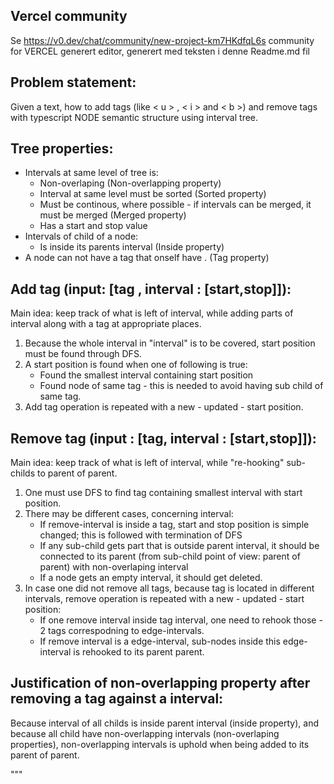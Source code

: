 
Vercel community
----------------

Se https://v0.dev/chat/community/new-project-km7HKdfqL6s community for VERCEL generert editor, generert med teksten i denne Readme.md fil



Problem statement:
------------------

Given a text, how to add tags (like < u > , < i > and < b >) and remove tags with typescript NODE semantic structure using interval tree.

Tree properties:
-----------

 - Intervals at same level of tree is:
     - Non-overlaping                                                                    (Non-overlapping property)
     - Interval at same level must be sorted                                             (Sorted property)
     - Must be continous, where possible - if intervals can be merged, it must be merged (Merged property)
     - Has a start and stop value              
 - Intervals of child of a node:               
     - Is inside its parents interval                                                    (Inside property)
 - A node can not have a tag that onself have                                          . (Tag property)


Add tag (input: [tag , interval : [start,stop]]):
---------

Main idea: keep track of what is left of interval, while adding parts of interval along with a tag at 
           appropriate places.

1. Because the whole interval in "interval" is to be covered, start position must be found through DFS.
2. A start position is found when one of following is true:
    - Found the smallest interval containing start position
    - Found node of same tag - this is needed to avoid having sub child of same tag.
3. Add tag operation is repeated with a new - updated - start position.



Remove tag (input : [tag, interval : [start,stop]]):
--------------


Main idea: keep track of what is left of interval, while "re-hooking" sub-childs to  parent of parent.

1. One must use DFS to find tag containing smallest interval with start position.
2. There may be different cases, concerning interval:
    - If remove-interval is inside a tag, start and stop position is simple changed; this is followed with termination of DFS
    - If any sub-child gets part that is outside parent interval, it should be connected to its parent (from sub-child point of view: parent of parent) with non-overlaping interval
    - If a node gets an empty interval, it should get deleted.
3. In case one did not remove all tags, because tag is located in different intervals, remove operation is repeated with a new - updated - start position:
   - If one remove interval inside tag interval, one need to rehook those - 2 tags correspodning to edge-intervals.
   - If remove interval is a edge-interval, sub-nodes inside this edge-interval is rehooked to its parent parent.

Justification of non-overlapping property after removing a tag against a interval:
------------

   Because interval of all childs is inside parent interval (inside property), and because all child have non-overlapping intervals (non-overlaping properties),  non-overlapping intervals is uphold when being added
   to its parent of parent.



"""
